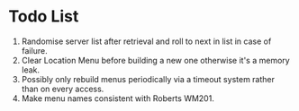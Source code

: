 # Todo List
1. Randomise server list after retrieval and roll to next in list in case of failure.
2. Clear Location Menu before building a new one otherwise it's a memory leak.
3. Possibly only rebuild menus periodically via a timeout system rather than on every access.
4. Make menu names consistent with Roberts WM201.
